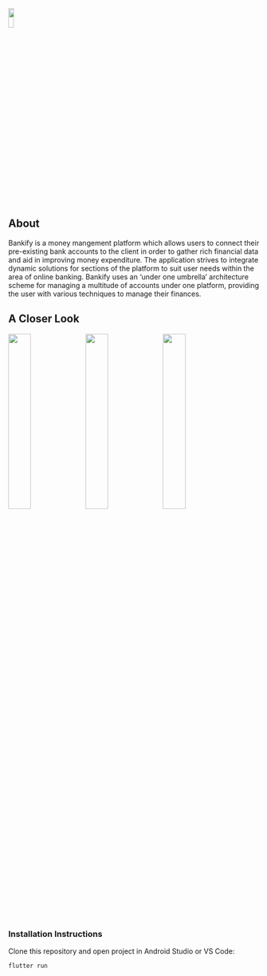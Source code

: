 <img width="15%" height="10%" src="https://i.imgur.com/qWiUbOc.png">
<h2>About</h2>
<p>Bankify is a money mangement platform which allows users to connect their pre-existing bank accounts to the client in order to gather rich financial data and aid in improving money expenditure. The application strives to integrate dynamic solutions for sections of the platform to suit user needs within the area of online banking. Bankify uses an ‘under one umbrella’ architecture scheme for managing a multitude of accounts under one platform, providing the user with various techniques to manage their finances.</p>
<h2>A Closer Look</h2>
<div class="row">
<img  width="30%" height="30%" src="https://i.imgur.com/p2ZG3RX.png">
<img  width="30%" height="30%" src="https://i.imgur.com/xMGweNL.png">
<img  width="30%" height="30%" src="https://i.imgur.com/dnuKgQ3.png">
</div>

<h3>Installation Instructions</h3>
<p>Clone this repository and open project in Android Studio or VS Code:</p>
<pre><code>flutter run</code></pre>
